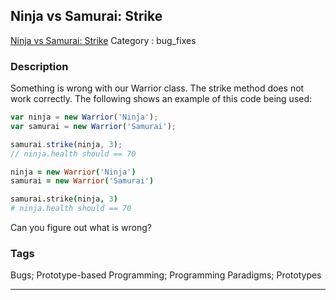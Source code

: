 ## Ninja vs Samurai: Strike
[Ninja vs Samurai: Strike](https://www.codewars.com/kata/ninja-vs-samurai-strike)
Category : bug_fixes

### Description
Something is wrong with our Warrior class. The strike method does not work correctly. The following shows an example of this code being used:

```javascript
var ninja = new Warrior('Ninja');
var samurai = new Warrior('Samurai');

samurai.strike(ninja, 3);
// ninja.health should == 70
```

```coffeescript
ninja = new Warrior('Ninja')
samurai = new Warrior('Samurai')

samurai.strike(ninja, 3)
# ninja.health should == 70
```

Can you figure out what is wrong?

### Tags
Bugs; Prototype-based Programming; Programming Paradigms; Prototypes

- - -
